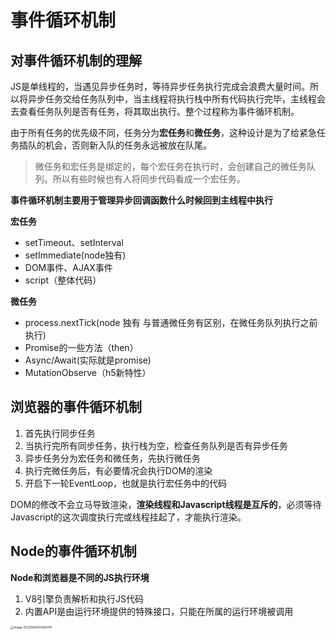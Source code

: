 # 事件循环机制

## 对事件循环机制的理解

JS是单线程的，当遇见异步任务时，等待异步任务执行完成会浪费大量时间。所以将异步任务交给任务队列中，当主线程将执行栈中所有代码执行完毕，主线程会去查看任务队列是否有任务，将其取出执行。整个过程称为事件循环机制。

由于所有任务的优先级不同，任务分为**宏任务**和**微任务**，这种设计是为了给紧急任务插队的机会，否则新入队的任务永远被放在队尾。

> 微任务和宏任务是绑定的，每个宏任务在执行时，会创建自己的微任务队列。所以有些时候也有人将同步代码看成一个宏任务。

**事件循环机制主要用于管理异步回调函数什么时候回到主线程中执行**

**宏任务**

+ setTimeout、setInterval
+ setImmediate(node独有)
+ DOM事件、AJAX事件
+ script（整体代码）

**微任务**

+ process.nextTick(node 独有 与普通微任务有区别，在微任务队列执行之前执行)
+ Promise的一些方法（then）
+ Async/Await(实际就是promise)
+ MutationObserve（h5新特性）

## 浏览器的事件循环机制

1. 首先执行同步任务
1. 当执行完所有同步任务，执行栈为空，检查任务队列是否有异步任务
1. 异步任务分为宏任务和微任务，先执行微任务
1. 执行完微任务后，有必要情况会执行DOM的渲染
1. 开启下一轮EventLoop，也就是执行宏任务中的代码

DOM的修改不会立马导致渲染，**渲染线程和Javascript线程是互斥的**，必须等待Javascript的这次调度执行完或线程挂起了，才能执行渲染。

## Node的事件循环机制

**Node和浏览器是不同的JS执行环境**

1. V8引擎负责解析和执行JS代码
2. 内置API是由运行环境提供的特殊接口，只能在所属的运行环境被调用

<img src="C:\Users\MSK\AppData\Roaming\Typora\typora-user-images\image-20220926103425118.png" alt="image-20220926103425118" style="zoom:33%;" />